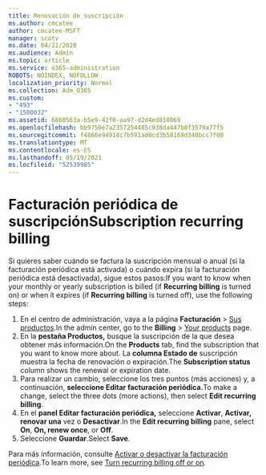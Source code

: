 ```yaml
---
title: Renovación de suscripción
ms.author: cmcatee
author: cmcatee-MSFT
manager: scotv
ms.date: 04/21/2020
ms.audience: Admin
ms.topic: article
ms.service: o365-administration
ROBOTS: NOINDEX, NOFOLLOW
localization_priority: Normal
ms.collection: Adm_O365
ms.custom:
- "493"
- "1500032"
ms.assetid: 6860563a-b5e9-42f0-aa97-d2d4ed810069
ms.openlocfilehash: bb9750e7a2357254485c938da447b8f3579a77f5
ms.sourcegitcommit: f4866e94918c7b591ad0cd3b58169d340bcc7f00
ms.translationtype: MT
ms.contentlocale: es-ES
ms.lasthandoff: 05/19/2021
ms.locfileid: "52539985"
---
```

# <a name="subscription-recurring-billing"></a><span data-ttu-id="81cde-102">Facturación periódica de suscripción</span><span class="sxs-lookup"><span data-stu-id="81cde-102">Subscription recurring billing</span></span>

<span data-ttu-id="81cde-103">Si quieres saber cuándo se factura la suscripción mensual  o anual (si la facturación periódica  está activada) o cuándo expira (si la facturación periódica está desactivada), sigue estos pasos:</span><span class="sxs-lookup"><span data-stu-id="81cde-103">If you want to know when your monthly or yearly subscription is billed (if **Recurring billing** is turned on) or when it expires (if **Recurring billing** is turned off), use the following steps:</span></span>
  
1. <span data-ttu-id="81cde-104">En el centro de administración, vaya a la página **Facturación** \> [Sus productos](https://go.microsoft.com/fwlink/p/?linkid=842054).</span><span class="sxs-lookup"><span data-stu-id="81cde-104">In the admin center, go to the **Billing** \> [Your products](https://go.microsoft.com/fwlink/p/?linkid=842054) page.</span></span>
2. <span data-ttu-id="81cde-105">En la **pestaña Productos,** busque la suscripción de la que desea obtener más información.</span><span class="sxs-lookup"><span data-stu-id="81cde-105">On the **Products** tab, find the subscription that you want to know more about.</span></span> <span data-ttu-id="81cde-106">La **columna Estado de** suscripción muestra la fecha de renovación o expiración.</span><span class="sxs-lookup"><span data-stu-id="81cde-106">The **Subscription status** column shows the renewal or expiration date.</span></span>
3. <span data-ttu-id="81cde-107">Para realizar un cambio, seleccione los tres puntos (más acciones) y, a continuación, **seleccione Editar facturación periódica.**</span><span class="sxs-lookup"><span data-stu-id="81cde-107">To make a change, select the three dots (more actions), then select **Edit recurring billing**.</span></span>
4. <span data-ttu-id="81cde-108">En el **panel Editar facturación periódica,** seleccione **Activar**, **Activar, renovar una** vez o **Desactivar**.</span><span class="sxs-lookup"><span data-stu-id="81cde-108">In the **Edit recurring billing** pane, select **On**, **On, renew once**, or **Off**.</span></span>
5. <span data-ttu-id="81cde-109">Seleccione **Guardar**.</span><span class="sxs-lookup"><span data-stu-id="81cde-109">Select **Save**.</span></span>

<span data-ttu-id="81cde-110">Para más información, consulte [Activar o desactivar la facturación periódica](/microsoft-365/commerce/subscriptions/renew-your-subscription).</span><span class="sxs-lookup"><span data-stu-id="81cde-110">To learn more, see [Turn recurring billing off or on](/microsoft-365/commerce/subscriptions/renew-your-subscription).</span></span>